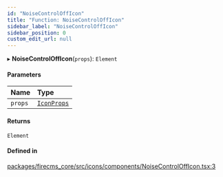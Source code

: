 ```yaml
---
id: "NoiseControlOffIcon"
title: "Function: NoiseControlOffIcon"
sidebar_label: "NoiseControlOffIcon"
sidebar_position: 0
custom_edit_url: null
---
```


▸ **NoiseControlOffIcon**(`props`): `Element`

#### Parameters

| Name | Type |
| :------ | :------ |
| `props` | [`IconProps`](../types/IconProps.md) |

#### Returns

`Element`

#### Defined in

[packages/firecms_core/src/icons/components/NoiseControlOffIcon.tsx:3](https://github.com/FireCMSco/firecms/blob/d45f3739/packages/firecms_core/src/icons/components/NoiseControlOffIcon.tsx#L3)
